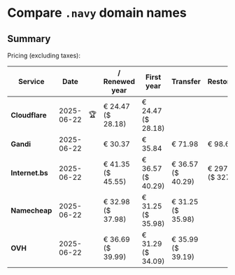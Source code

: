 # Compare `.navy` domain names

## Summary

Pricing (excluding taxes):

| Service | Date |  | / Renewed year | First year | Transfer | Restoration |
|--|--|--|--|--|--|--|
| **Cloudflare** | 2025-06-22 | 🏆 | € 24.47<br>($ 28.18) | € 24.47<br>($ 28.18) |  |  |
| **Gandi** | 2025-06-22 |  | € 30.37 | € 35.84 | € 71.98 | € 98.66 |
| **Internet.bs** | 2025-06-22 |  | € 41.35<br>($ 45.55) | € 36.57<br>($ 40.29) | € 36.57<br>($ 40.29) | € 297.49<br>($ 327.75) |
| **Namecheap** | 2025-06-22 |  | € 32.98<br>($ 37.98) | € 31.25<br>($ 35.98) | € 31.25<br>($ 35.98) |  |
| **OVH** | 2025-06-22 |  | € 36.69<br>($ 39.99) | € 31.29<br>($ 34.09) | € 35.99<br>($ 39.19) |  |
